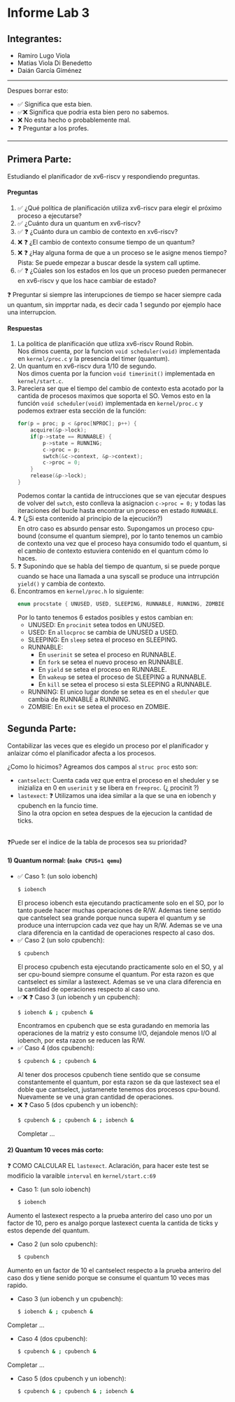 # Informe Lab 3

## Integrantes:
 - Ramiro Lugo Viola
 - Matias Viola Di Benedetto
 - Daián García Giménez 

---
Despues borrar esto:
 - ✅ Significa que esta bien.
 - ✅❌ Significa que podria esta bien pero no sabemos.
 - ❌ No esta hecho o probablemente mal.
 - ❓ Preguntar a los profes.
---

## Primera Parte: 
Estudiando el planificador de xv6-riscv y respondiendo preguntas.

#### Preguntas
1. ✅ ¿Qué política de planificación utiliza xv6-riscv para elegir el próximo proceso a ejecutarse?
2. ✅ ¿Cuánto dura un quantum en xv6-riscv?
3. ✅ ❓ ¿Cuánto dura un cambio de contexto en xv6-riscv?
4. ❌ ❓ ¿El cambio de contexto consume tiempo de un quantum?
5. ❌ ❓ ¿Hay alguna forma de que a un proceso se le asigne menos tiempo? Pista: Se puede empezar a buscar desde la system call uptime.
6. ✅ ❓ ¿Cúales son los estados en los que un proceso pueden permanecer en xv6-riscv y que los hace cambiar de estado?

❓ Preguntar si siempre las interupciones de tiempo se hacer siempre cada un quantum, sin impprtar nada, es decir cada 1 segundo por ejemplo hace una interrupcion.

#### Respuestas
1. La politica de planificación que utliza xv6-riscv Round Robin. <br/>
   Nos dimos cuenta, por la funcion `void scheduler(void)` implementada en `kernel/proc.c` y la presencia del timer (quantum).
2. Un quantum en xv6-riscv dura 1/10 de segundo. <br/>
   Nos dimos cuenta por la funcion `void timerinit()` implementada en `kernel/start.c`.
3. Pareciera ser que el tiempo del cambio de contexto esta acotado por la cantida de procesos maximos que soporta el SO. Vemos esto en la función `void scheduler(void)` implementada en `kernel/proc.c` y podemos extraer esta sección de la función: <br/> 
    ``` c 
    for(p = proc; p < &proc[NPROC]; p++) {
        acquire(&p->lock);
        if(p->state == RUNNABLE) {
            p->state = RUNNING;
            c->proc = p;
            swtch(&c->context, &p->context);
            c->proc = 0;
        }
        release(&p->lock);
    }
    ```
    Podemos contar la cantida de intrucciones que se van ejecutar despues de volver del `swtch`, esto conlleva la asignacion `c->proc = 0;` y todas las iteraciones del bucle hasta encontrar un proceso en estado `RUNNABLE`.
4. ❓ (¿Si esta contenido al principio de la ejecución?) <br/>
   En otro caso es absurdo pensar esto. Supongamos un proceso cpu-bound (consume el quantum siempre), por lo tanto tenemos un cambio de contexto una vez que el proceso haya consumido todo el quantum, si el cambio de contexto estuviera contenido en el quantum cómo lo haces.
5. ❓
   Suponindo que se habla del tiempo de quantum, si se puede porque cuando se hace una llamada a una syscall se produce una intrrupción `yield()` y cambia de contexto.
6. Encontramos en `kernel/proc.h` lo siguiente: <br/>
   ```c
   enum procstate { UNUSED, USED, SLEEPING, RUNNABLE, RUNNING, ZOMBIE };
   ```
   Por lo tanto tenemos 6 estados posibles y estos cambian en: 
   - UNUSED: En `procinit` setea todos en UNUSED.
   - USED: En `allocproc` se cambia de UNUSED a USED.
   - SLEEPING: En `sleep` setea el proceso en SLEEPING.
   - RUNNABLE: 
     - En `userinit` se setea el proceso en RUNNABLE.
     - En `fork` se setea el nuevo proceso en RUNNABLE.
     - En `yield` se setea el proceso en RUNNABLE.
     - En `wakeup` se setea el proceso de SLEEPING a RUNNABLE.
     - En `kill` se setea el proceso si esta SLEEPING a RUNNABLE.
   - RUNNING: El unico lugar donde se setea es en el `sheduler` que cambia de RUNNABLE a RUNNING.
   - ZOMBIE: En `exit` se setea el proceso en ZOMBIE.

## Segunda Parte: 
Contabilizar las veces que es elegido un proceso por el planificador y anlaizar cómo el planificador afecta a los procesos.

¿Como lo hicimos?
Agreamos dos campos al `struc proc` esto son:
   - `cantselect`: Cuenta cada vez que entra el proceso en el sheduler y se inizializa en 0 en `userinit` y se libera en  `freeproc`. (¿ procinit ?) 
   - `lastexect`: ❓ Utilizamos una idea similar a la que se una en iobench y cpubench en la funcio time. <br> 
                   Sino la otra opcion en setea despues de la ejecucion la cantidad de ticks.
                    
<br>
❓Puede ser el indice de la tabla de procesos sea su prioridad?

#### 1) Quantum normal: (`make CPUS=1 qemu`)
- ✅ Caso 1: (un solo iobench)
  ```sh
  $ iobench
  ```
  El proceso iobench esta ejecutando practicamente solo en el SO, por lo tanto puede hacer muchas operaciones de R/W. Ademas tiene sentido que cantselect sea grande porque nunca supera el quantum y  se produce una interrupcion cada vez que hay un R/W. Ademas se ve una clara diferencia en la cantidad de operaciones respecto al caso dos.
- ✅ Caso 2 (un solo cpubench):
  ```sh
  $ cpubench
  ```
  El proceso cpubench esta ejecutando practicamente solo en el SO, y al ser cpu-bound siempre consume el quantum. Por esta razon es que cantselect es similar a lastexect. Ademas se ve una clara diferencia en la cantidad de operaciones respecto al caso uno.
- ✅❌ ❓ Caso 3 (un iobench y un cpubench):
  ```sh
  $ iobench & ; cpubench & 
  ```
  Encontramos en cpubench que se esta guradando en memoria las operaciones de la matriz y esto consume I/O, dejandole menos I/O al iobench, por esta razon se reducen las R/W.
- ✅ Caso 4 (dos cpubench):
  ```sh
  $ cpubench & ; cpubench & 
  ```
  Al tener dos procesos cpubench tiene sentido que se consume constantemente el quantum, por esta razon se da que lastexect sea el doble que cantselect, justamenete tenemos dos procesos cpu-bound. Nuevamente se ve una gran cantidad de operaciones.
- ❌ ❓ Caso 5 (dos cpubench y un iobench):  
  ```sh
  $ cpubench & ; cpubench & ; iobench &
  ```
  Completar ...

#### 2) Quantum 10 veces más corto: 
❓ COMO CALCULAR EL `lastexect`.
Aclaración, para hacer este test se modificio la varaible `interval` en `kernel/start.c:69`
- Caso 1: (un solo iobench)
  ```sh
  $ iobench
  ```
Aumento el lastexect respecto a la prueba anteriro del caso uno por un factor de 10, pero es analgo porque lastexect cuenta la cantida de ticks y estos depende del quantum.
- Caso 2 (un solo cpubench):
  ```sh
  $ cpubench
  ```
Aumento en un factor de 10 el cantselect respecto a la prueba anteriro del caso dos y tiene senido porque se consume el quantum 10 veces mas rapido.
- Caso 3 (un iobench y un cpubench):
  ```sh
  $ iobench & ; cpubench & 
  ```
Completar ...
- Caso 4 (dos cpubench):
  ```sh
  $ cpubench & ; cpubench & 
  ```
Completar ...
- Caso 5 (dos cpubench y un iobench):  
  ```sh
  $ cpubench & ; cpubench & ; iobench &
  ```
